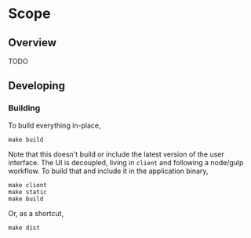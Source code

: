 # Scope

## Overview

TODO

## Developing

### Building

To build everything in-place,

```
make build
```

Note that this doesn't build or include the latest version of the user
interface. The UI is decoupled, living in `client` and following a node/gulp
workflow. To build that and include it in the application binary,

```
make client
make static
make build
```

Or, as a shortcut,

```
make dist
```

